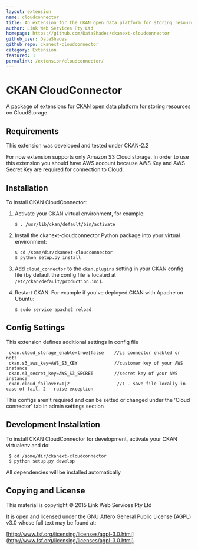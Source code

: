 ```yaml
---
layout: extension
name: cloudconnector
title: An extension for the CKAN open data platform for storing resources on cloud storage
author: Link Web Services Pty Ltd
homepage: https://github.com/DataShades/ckanext-cloudconnector
github_user: DataShades
github_repo: ckanext-cloudconnector
category: Extension
featured: 1
permalink: /extension/cloudconnector/
---
```



# CKAN CloudConnector

A package of extensions for [CKAN open data platform](http://ckan.org/) for storing resources on CloudStorage.

## Requirements

This extension was developed and tested under CKAN-2.2

For now extension supports only Amazon S3 Cloud storage. In order to use this extension you should have AWS account because AWS Key and AWS Secret Key are required for connection to Cloud.

## Installation

To install CKAN CloudConnector:

1. Activate your CKAN virtual environment, for example:

     `$ . /usr/lib/ckan/default/bin/activate`

2. Install the ckanext-cloudconnector Python package into your virtual environment:

     ```
     $ cd /some/dir/ckanext-cloudconnector
     $ python setup.py install
     ```
3. Add ``cloud_connector`` to the ``ckan.plugins`` setting in your CKAN
   config file (by default the config file is located at
   ``/etc/ckan/default/production.ini``).

4. Restart CKAN. For example if you've deployed CKAN with Apache on Ubuntu:

     `$ sudo service apache2 reload `

## Config Settings
This extension defines additional settings in config file

     ckan.cloud_storage_enable=true|false    //is connector enabled or not?
     ckan.s3_aws_key=AWS_S3_KEY              //customer key of your AWS instance
     ckan.s3_secret_key=AWS_S3_SECRET        //secret key of your AWS instance
     ckan.cloud_failover=1|2                  //1 - save file locally in case of fail, 2 - raise exception

This configs aren't required and can be setted or changed under the 'Cloud connector' tab in admin settings section

## Development Installation

To install CKAN CloudConnector for development, activate your CKAN virtualenv and
do:

     $ cd /some/dir/ckanext-cloudconnector
     $ python setup.py develop

All dependencies will be installed automatically

## Copying and License

This material is copyright &copy; 2015 Link Web Services Pty Ltd

It is open and licensed under the GNU Affero General Public License (AGPL) v3.0 whose full text may be found at:

[http://www.fsf.org/licensing/licenses/agpl-3.0.html](http://www.fsf.org/licensing/licenses/agpl-3.0.html)

